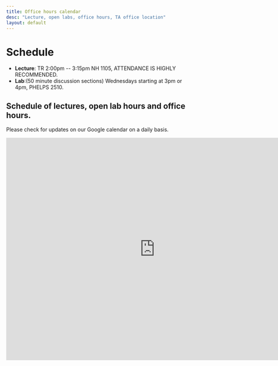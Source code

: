 ```yaml
---
title: Office hours calendar
desc: "Lecture, open labs, office hours, TA office location"
layout: default
---
```


# Schedule <a name="schedule"></a>

* **Lecture**: TR 2:00pm -- 3:15pm NH 1105, ATTENDANCE IS HIGHLY RECOMMENDED.
* **Lab**:(50 minute discussion sections) Wednesdays starting at 3pm or 4pm, PHELPS 2510.

## Schedule of lectures, open lab hours and office hours.

Please check for updates on our Google calendar on a daily basis.

<iframe src="https://calendar.google.com/calendar/embed?mode=WEEK&amp;height=600&amp;wkst=1&amp;bgcolor=%23FFFFFF&amp;src=ucsb.edu_j2vch03fog4ik0gmt2a4tntt58%40group.calendar.google.com&amp;color=%23182C57&amp;ctz=America%2FLos_Angeles" style="border-width:0" width="800" height="600" frameborder="0" scrolling="no"></iframe>


